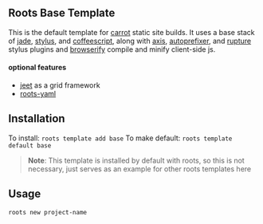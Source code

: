 Roots Base Template
-------------------

This is the default template for [carrot](https://github.com/carrot) static site builds. It uses a base stack of [jade](https://github.com/visionmedia/jade), [stylus](https://github.com/learnboost/stylus), and [coffeescript](https://github.com/jashkenas/coffee-script), along with [axis](https://github.com/jenius/axis), [autoprefixer](https://github.com/jenius/autoprefixer-stylus), and [rupture](https://github.com/jenius/rupture) stylus plugins and [browserify](https://github.com/substack/node-browserify) compile and minify client-side js.


#### optional features
- [jeet](http://jeet.gs) as a grid framework
- [roots-yaml](https://github.com/carrot/roots-yaml)

Installation
------------

To install: `roots template add base`
To make default: `roots template default base`

> **Note**: This template is installed by default with roots, so this is not necessary, just serves as an example for other roots templates here

Usage
-----

`roots new project-name`
